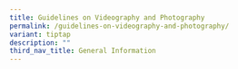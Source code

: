 ```yaml
---
title: Guidelines on Videography and Photography
permalink: /guidelines-on-videography-and-photography/
variant: tiptap
description: ""
third_nav_title: General Information
---
```

